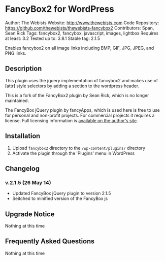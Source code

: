 # FancyBox2 for WordPress
Author: The Webists
Website: http://www.thewebists.com
Code Repository: https://github.com/thewebists/thewebists-fancybox2
Contributors: Span, Sean Rick
Tags: fancybox2, fancybox, javascript, images, lightbox
Requires at least: 3.2
Tested up to: 3.9.1
Stable tag: 2.1.5

Enables fancybox2 on all image links including BMP, GIF, JPG, JPEG, and PNG links.

## Description

This plugin uses the jquery implementation of fancybox2 and makes use of [attr] style selectors by adding a section to the wordpress header.

This is a fork of the FancyBox2 plugin by Sean Rick, which is no longer maintained.

The FancyBox jQuery plugin by fancyApps, which is used here is free to use for personal and non-profit projects. For commercial projects it requires a license. Full licensing information is [available on the author's site](http://fancyapps.com/store/).

## Installation

1. Upload `fancybox2` directory to the `/wp-content/plugins/` directory
2. Activate the plugin through the 'Plugins' menu in WordPress

## Changelog
### v.2.1.5 (26 May 14)
- Updated FancyBox jQuery plugin to version 2.1.5
- Seitched to minified version of the FancyBox js

## Upgrade Notice
Nothing at this time

## Frequently Asked Questions
Nothing at this time

